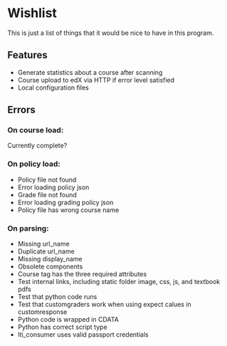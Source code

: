 # Wishlist

This is just a list of things that it would be nice to have in this program.

## Features

* Generate statistics about a course after scanning
* Course upload to edX via HTTP if error level satisfied
* Local configuration files

## Errors

### On course load:

Currently complete?

### On policy load:

- Policy file not found
- Error loading policy json
- Grade file not found
- Error loading grading policy json
- Policy file has wrong course name

### On parsing:

- Missing url_name
- Duplicate url_name
- Missing display_name
- Obsolete components
- Course tag has the three required attributes
- Test internal links, including static folder image, css, js, and textbook pdfs
- Test that python code runs
- Test that customgraders work when using expect calues in customresponse
- Python code is wrapped in CDATA
- Python has correct script type
- lti_consumer uses valid passport credentials
